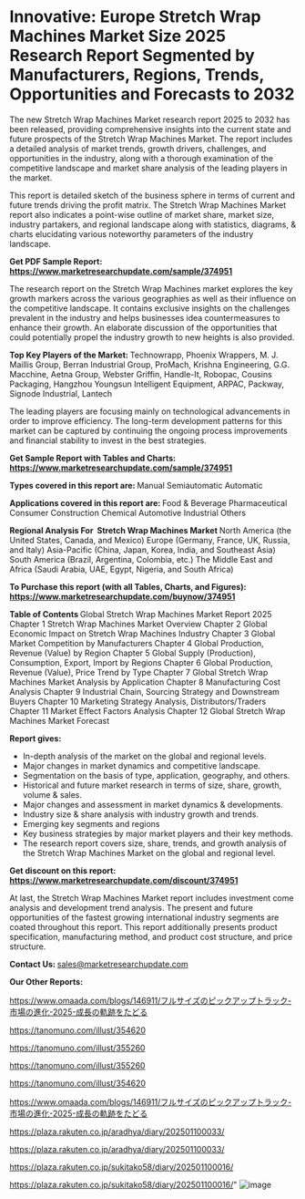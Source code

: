 # Innovative: Europe Stretch Wrap Machines Market Size 2025 Research Report Segmented by Manufacturers, Regions, Trends, Opportunities and Forecasts to 2032

The new Stretch Wrap Machines Market research report 2025 to 2032 has been released, providing comprehensive insights into the current state and future prospects of the Stretch Wrap Machines Market. The report includes a detailed analysis of market trends, growth drivers, challenges, and opportunities in the industry, along with a thorough examination of the competitive landscape and market share analysis of the leading players in the market.

This report is detailed sketch of the business sphere in terms of current and future trends driving the profit matrix. The Stretch Wrap Machines Market report also indicates a point-wise outline of market share, market size, industry partakers, and regional landscape along with statistics, diagrams, &amp; charts elucidating various noteworthy parameters of the industry landscape.

<strong><b>Get PDF Sample Report: <a href=https://www.marketresearchupdate.com/sample/374951>https://www.marketresearchupdate.com/sample/374951</a></b></strong>

The research report on the Stretch Wrap Machines market explores the key growth markers across the various geographies as well as their influence on the competitive landscape. It contains exclusive insights on the challenges prevalent in the industry and helps businesses idea countermeasures to enhance their growth. An elaborate discussion of the opportunities that could potentially propel the industry growth to new heights is also provided.

<strong><b>Top Key Players of the Market:
</b></strong>Technowrapp, Phoenix Wrappers, M. J. Maillis Group, Berran Industrial Group, ProMach, Krishna Engineering, G.G. Macchine, Aetna Group, Webster Griffin, Handle-It, Robopac, Cousins Packaging, Hangzhou Youngsun Intelligent Equipment, ARPAC, Packway, Signode Industrial, Lantech<strong><b>
</b></strong>

The leading players are focusing mainly on technological advancements in order to improve efficiency. The long-term development patterns for this market can be captured by continuing the ongoing process improvements and financial stability to invest in the best strategies.

<strong><b>Get Sample Report with Tables and Charts: <a href=https://www.marketresearchupdate.com/sample/374951>https://www.marketresearchupdate.com/sample/374951</a></b></strong>

<strong><b>Types covered in this report are:
</b></strong>Manual
Semiautomatic
Automatic<strong><b>
</b></strong>

<strong><b>Applications covered in this report are:
</b></strong>Food & Beverage
Pharmaceutical
Consumer
Construction
Chemical
Automotive
Industrial
Others<strong><b>
</b></strong>

<strong><b>Regional Analysis For  Stretch Wrap Machines Market</b></strong><strong><b>
</b></strong>North America (the United States, Canada, and Mexico)
Europe (Germany, France, UK, Russia, and Italy)
Asia-Pacific (China, Japan, Korea, India, and Southeast Asia)
South America (Brazil, Argentina, Colombia, etc.)
The Middle East and Africa (Saudi Arabia, UAE, Egypt, Nigeria, and South Africa)

<strong><b>To Purchase this report (with all Tables, Charts, and Figures): <a href=https://www.marketresearchupdate.com/buynow/374951>https://www.marketresearchupdate.com/buynow/374951</a></b></strong>

<strong><b>Table of Contents</b></strong><strong><b>
</b></strong>Global Stretch Wrap Machines Market Report 2025
Chapter 1 Stretch Wrap Machines Market Overview
Chapter 2 Global Economic Impact on Stretch Wrap Machines Industry
Chapter 3 Global Market Competition by Manufacturers
Chapter 4 Global Production, Revenue (Value) by Region
Chapter 5 Global Supply (Production), Consumption, Export, Import by Regions
Chapter 6 Global Production, Revenue (Value), Price Trend by Type
Chapter 7 Global Stretch Wrap Machines Market Analysis by Application
Chapter 8 Manufacturing Cost Analysis
Chapter 9 Industrial Chain, Sourcing Strategy and Downstream Buyers
Chapter 10 Marketing Strategy Analysis, Distributors/Traders
Chapter 11 Market Effect Factors Analysis
Chapter 12 Global Stretch Wrap Machines Market Forecast

<strong><b>Report gives:</b></strong>

- In-depth analysis of the market on the global and regional levels.
- Major changes in market dynamics and competitive landscape.
- Segmentation on the basis of type, application, geography, and others.
- Historical and future market research in terms of size, share, growth, volume &amp; sales.
- Major changes and assessment in market dynamics &amp; developments.
- Industry size &amp; share analysis with industry growth and trends.
- Emerging key segments and regions
- Key business strategies by major market players and their key methods.
- The research report covers size, share, trends, and growth analysis of the Stretch Wrap Machines Market on the global and regional level.

<strong><b>Get discount on this report: <a href=https://www.marketresearchupdate.com/discount/374951>https://www.marketresearchupdate.com/discount/374951</a></b></strong>

At last, the Stretch Wrap Machines Market report includes investment come analysis and development trend analysis. The present and future opportunities of the fastest growing international industry segments are coated throughout this report. This report additionally presents product specification, manufacturing method, and product cost structure, and price structure.

<strong><b>Contact Us:
</b></strong>sales@marketresearchupdate.com

<strong>Our Other Reports:</strong>

<a href=https://www.omaada.com/blogs/146911/フルサイズのピックアップトラック-市場の進化-2025-成長の軌跡をたどる>https://www.omaada.com/blogs/146911/フルサイズのピックアップトラック-市場の進化-2025-成長の軌跡をたどる</a>

<a href=https://tanomuno.com/illust/354620>https://tanomuno.com/illust/354620</a>

<a href=https://tanomuno.com/illust/355260>https://tanomuno.com/illust/355260</a>

<a href=https://tanomuno.com/illust/355260>https://tanomuno.com/illust/355260</a>

<a href=https://tanomuno.com/illust/354620>https://tanomuno.com/illust/354620</a>

<a href=https://www.omaada.com/blogs/146911/フルサイズのピックアップトラック-市場の進化-2025-成長の軌跡をたどる>https://www.omaada.com/blogs/146911/フルサイズのピックアップトラック-市場の進化-2025-成長の軌跡をたどる</a>

<a href=https://plaza.rakuten.co.jp/aradhya/diary/202501100033/>https://plaza.rakuten.co.jp/aradhya/diary/202501100033/</a>

<a href=https://plaza.rakuten.co.jp/aradhya/diary/202501100033/>https://plaza.rakuten.co.jp/aradhya/diary/202501100033/</a>

<a href=https://plaza.rakuten.co.jp/sukitako58/diary/202501100016/>https://plaza.rakuten.co.jp/sukitako58/diary/202501100016/</a>

<a href=https://plaza.rakuten.co.jp/sukitako58/diary/202501100016/>https://plaza.rakuten.co.jp/sukitako58/diary/202501100016/</a>"
![image](https://github.com/user-attachments/assets/753db392-9fd7-4546-b47b-6320de0770c6)
